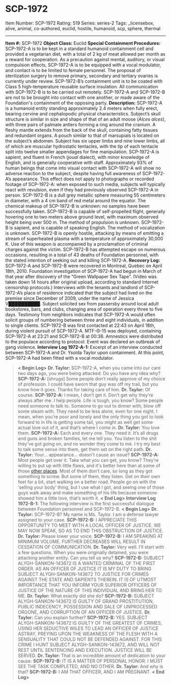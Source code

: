 # SCP-1972
Item Number: SCP-1972
Rating: 519
Series: series-2
Tags: _licensebox, alive, animal, co-authored, euclid, hostile, humanoid, scp, sphere, thermal

---

**Item #:** SCP-1972
**Object Class:** Euclid
**Special Containment Procedures:** SCP-1972-A is to be kept in a standard humanoid containment cell and provided a vegetarian diet, with a total of 2 kg of meat allowed per month as a reward for cooperation. As a precaution against mental, auditory, or visual compulsion effects, SCP-1972-A is to be equipped with a vocal modulator, and contact is to be limited to female personnel. The proposal of sterilization surgery to remove primary, secondary and tertiary ovaries is currently under review.
SCP-1972-B’s containment unit is to be coated with Class 5 high-temperature reusable surface insulation. All communication with SCP-1972-B is to be carried out remotely.
SCP-1972-A and SCP-1972-B are not to be brought into contact with one another, or made aware of the Foundation's containment of the opposing party.
**Description:** SCP-1972-A is a humanoid entity standing approximately 2.4 meters when fully erect, bearing cervine and cephalopodic physical characteristics. Subject’s skull structure is similar in size and shape of that of an adult moose (_Alces alces_), with three pairs of palmate antlers forming a ring around the cranium. A fleshy mantle extends from the back of the skull, containing fatty tissues and redundant organs. A pouch similar to that of marsupials is located on the subject’s abdomen. Subject has six upper limbs and nine lower limbs, all of which are muscular hydrostatic tentacles, with the tip of each tentacle split into twelve smaller appendages for fine manipulation. SCP-1972-A is sapient, and fluent in French (_joual_ dialect), with minor knowledge of English, and is generally cooperative with staff.
Approximately 93% of human beings that come into visual contact with SCP-1972-A will show no adverse reaction to the subject, despite having full awareness of SCP-1972-A’s appearance. This effect does not apply to photographs or recorded footage of SCP-1972-A: when exposed to such media, subjects will typically react with revulsion, even if they had previously observed SCP-1972-A in person.
SCP-1972-B is a dull grey metallic sphere measuring 55 centimeters in diameter, with a 4 cm band of red metal around the equator. The chemical makeup of SCP-1972-B is unknown: no samples have been successfully taken. SCP-1972-B is capable of self-propelled flight, generally hovering one to two meters above ground level, with maximum observed height being over 500 m. The method of propulsion is unknown.
SCP-1972-B is sapient, and is capable of speaking English. The method of vocalization is unknown. SCP-1972-B is openly hostile, attacking by means of emitting a stream of superheated plasma with a temperature of approximately 30,000 K. Use of this weapon is accompanied by a proclamation of criminal charges against the victim.
SCP-1972-B has attempted escape on numerous occasions, resulting in a total of 43 deaths of Foundation personnel, with the stated intention of seeking out and killing SCP-1972-A.
**Recovery Log:** SCP-1972-A and SCP-1972-B were recovered in Montreal, Quebec on April 18th, 2010. Foundation investigation of SCP-1972-A had begun in March of that year after discovery of the “Green Wallpaper Sex Tape”. (Video was taken down 14 hours after original upload, according to standard Internet censorship protocols.)
Interviews with the tenants and landlord of SCP-1972-A’s place of residence indicated that the subject had lived on the premise since December of 2009, under the name of Jessica V██████████. Subject solicited sex from passersby around local adult bookstores, bars, and clubs, changing area of operation every three to five days. Testimony from neighbors indicates that SCP-1972-A would often solicit groups of numbering between three and eight individuals, in addition to single clients.
SCP-1972-B was first contacted at 22:43 on April 18th, during violent pursuit of SCP-1972-A. MTF-Θ-15 was deployed, containing SCP-1972-A at 23:21 and SCP-1972-B at 00:36. Amnestics were distributed to the populace according to protocol. Event was declared an outbreak of gang violence.
**Interview Log 1972-A-1:** Excerpt of an interview conducted between SCP-1972-A and Dr. Ysolda Taylor upon containment. At this point, SCP-1972-A had been fitted with a vocal modulator.
> **< Begin Log>**
> **Dr. Taylor:** SCP-1972-A, when you came into our care two days ago, you were being attacked. Do you have any idea why?
> **SCP-1972-A:** [shrugs] Some people don’t really approve of my choice of profession. I could have sworn that guy was off my trail, but you know how it goes. Thanks for taking care of him.
> **Dr. Taylor:** Of course.
> **SCP-1972-A:** I mean, I don’t get it. Don’t get why they’re always after me. I help people. Life is tough, you know? Some people need someone to talk to. Someone to go out to dinner with, blow off some steam with. They need to be less alone, even for one night. I mean, when you’re poor and lonely and the only thing you got to look forward to in life is getting some tail, you might as well get some actual love out of it, and that’s where I come in.
> **Dr. Taylor:** You love them.
> **SCP-1972-A:** Each and every one. They need it. It’s all drugs and guns and broken families, let me tell you. You listen to the shit they've got going on, and no wonder they come to me. I try my best to talk some sense into them, get them set on the right path.
> **Dr. Taylor:** Your… appearance… doesn't cause an issue?
> **SCP-1972-A:** Most people get over it. Take what you can get, you know? They’re willing to put up with little flaws, and it's better here than at some of those [other places](/scp-1472). Most of them don’t care, so long as they got something to screw. But some of them, they listen. Get on their own feet for a bit, start walking on a better road. People go on with the ‘selling your body’ thing, but I use what I got, and seeing one of those guys walk away and make something of his life because someone showed him a little love, that’s worth it.
> **< End Log>**
**Interview Log 1972-B-1:** The following interview is the first successful dialogue between Foundation personnel and SCP-1972-B.
> **< Begin Log>**
> **Dr. Taylor:** SCP-1972-B? My name is Ms. Taylor. I am a defense lawyer assigned to your case.
> **SCP-1972-B:** I APPRECIATE THIS OPPORTUNITY TO MEET WITH A LOCAL OFFICER OF JUSTICE. WE MAY NOW SPEAK, SO AS TO END THIS OBSTRUCTION OF JUSTICE.
> **Dr. Taylor:** Please lower your voice.
> **SCP-1972-B:** I AM SPEAKING AT MINIMUM VOLUME. FURTHER DECREASES WILL RESULT IN CESSATION OF COMMUNICATION.
> **Dr. Taylor:** Very well. I’ll start with a few questions. When you were originally detained, you were attacking another entity. Can you tell us why?
> **SCP-1972-B:** SUBJECT ALYGH-SANKON-143672 IS A WANTED CRIMINAL OF THE FIRST ORDER. AS AN OFFICER OF JUSTICE IT IS MY DUTY TO BRING SUBJECT ALYGH-SANKON-143672 TO JUSTICE FOR CRIMES AGAINST THE STATE AND SAPIENTS THEREIN. IT IS OF UTMOST IMPORTANCE THAT YOU INFORM YOUR SUPERIOR OFFICERS OF JUSTICE OF THE NATURE OF THIS INDIVIDUAL AND BRING HER TO ME.
> **Dr. Taylor:** What exactly did she do?
> **SCP-1972-B:** SUBJECT ALYGH-SANKON-143672 IS GUILTY OF GRAND PROSTITUTION, PUBLIC INDECENCY, POSSESSION AND SALE OF UNPROCESSED ORGONE, AND CORRUPTION OF AN OFFICER OF JUSTICE.
> **Dr. Taylor:** Can you explain further?
> **SCP-1972-B:** YES. SUBJECT ALYGH-SANKON-143672 IS GUILTY OF THE GREATEST OF CRIMES, USING HER SEDUCTIVE WILES TO LEAD AN OFFICER OF JUSTICE ASTRAY, PREYING UPON THE WEAKNESS OF THE FLESH WITH A SENSUALITY THAT COULD NOT BE DEFENDED AGAINST. FOR THIS CRIME I HUNT SUBJECT ALYGH-SANKON-143672, AND WILL NOT REST UNTIL SENTENCING AND EXECUTION. JUSTICE WILL BE SERVED.
> **Dr. Taylor:** That is an incredible amount of dedication to your cause.
> **SCP-1972-B:** IT IS A MATTER OF PERSONAL HONOR. I MUST SEE THE TASK COMPLETED, AND NO OTHER.
> **Dr. Taylor:** And why is that?
> **SCP-1972-B:** I AM THAT OFFICER, AND I AM PREGNANT.
> **< End Log>**